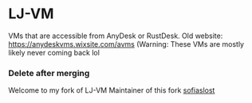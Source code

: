 # LJ-VM
VMs that are accessible from AnyDesk or RustDesk.
Old website: https://anydeskvms.wixsite.com/avms (Warning: These VMs are mostly likely never coming back lol

### Delete after merging
Welcome to my fork of LJ-VM
Maintainer of this fork [sofiaslost](https://sofiaslost.co.uk)